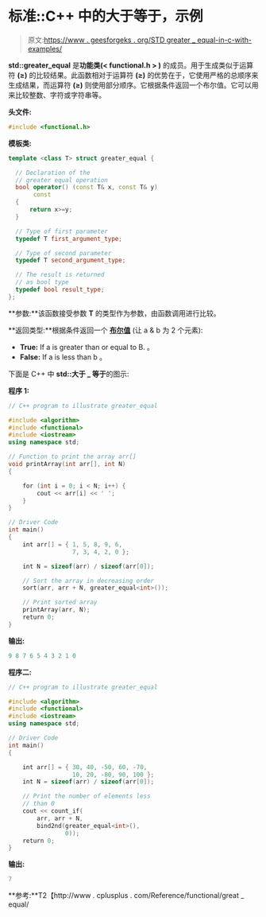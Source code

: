 # 标准::C++ 中的大于等于，示例

> 原文:[https://www . geesforgeks . org/STD greater _ equal-in-c-with-examples/](https://www.geeksforgeeks.org/stdgreater_equal-in-c-with-examples/)

**std::greater_equal** 是**功能类(< functional.h > )** 的成员。用于生成类似于运算符 **(≥)** 的比较结果。此函数相对于运算符 **(≥)** 的优势在于，它使用严格的总顺序来生成结果，而运算符 **(≥)** 则使用部分顺序。它根据条件返回一个布尔值。它可以用来比较整数、字符或字符串等。

**头文件:**

```cpp
#include <functional.h>

```

**模板类:**

```cpp
template <class T> struct greater_equal {

  // Declaration of the
  // greater equal operation 
  bool operator() (const T& x, const T& y) 
       const 
  {
      return x>=y;
  }

  // Type of first parameter
  typedef T first_argument_type;

  // Type of second parameter
  typedef T second_argument_type;

  // The result is returned
  // as bool type
  typedef bool result_type;
};

```

**参数:**该函数接受参数 **T** 的类型作为参数，由函数调用进行比较。

**返回类型:**根据条件返回一个 [**布尔值**](https://www.geeksforgeeks.org/bool-data-type-in-c/) (让 a & b 为 2 个元素):

*   **True:** If a is greater than or equal to B. 。
*   **False:** If a is less than b 。

下面是 C++ 中 **std::大于 _ 等于**的图示:

**程序 1:**

```cpp
// C++ program to illustrate greater_equal

#include <algorithm>
#include <functional>
#include <iostream>
using namespace std;

// Function to print the array arr[]
void printArray(int arr[], int N)
{

    for (int i = 0; i < N; i++) {
        cout << arr[i] << ' ';
    }
}

// Driver Code
int main()
{
    int arr[] = { 1, 5, 8, 9, 6,
                  7, 3, 4, 2, 0 };

    int N = sizeof(arr) / sizeof(arr[0]);

    // Sort the array in decreasing order
    sort(arr, arr + N, greater_equal<int>());

    // Print sorted array
    printArray(arr, N);
    return 0;
}
```

**输出:**

```cpp
9 8 7 6 5 4 3 2 1 0

```

**程序二:**

```cpp
// C++ program to illustrate greater_equal

#include <algorithm>
#include <functional>
#include <iostream>
using namespace std;

// Driver Code
int main()
{

    int arr[] = { 30, 40, -50, 60, -70,
                  10, 20, -80, 90, 100 };
    int N = sizeof(arr) / sizeof(arr[0]);

    // Print the number of elements less
    // than 0
    cout << count_if(
        arr, arr + N,
        bind2nd(greater_equal<int>(),
                0));
    return 0;
}
```

**输出:**

```cpp
7

```

**参考:**T2【http://www . cplusplus . com/Reference/functional/great _ equal/